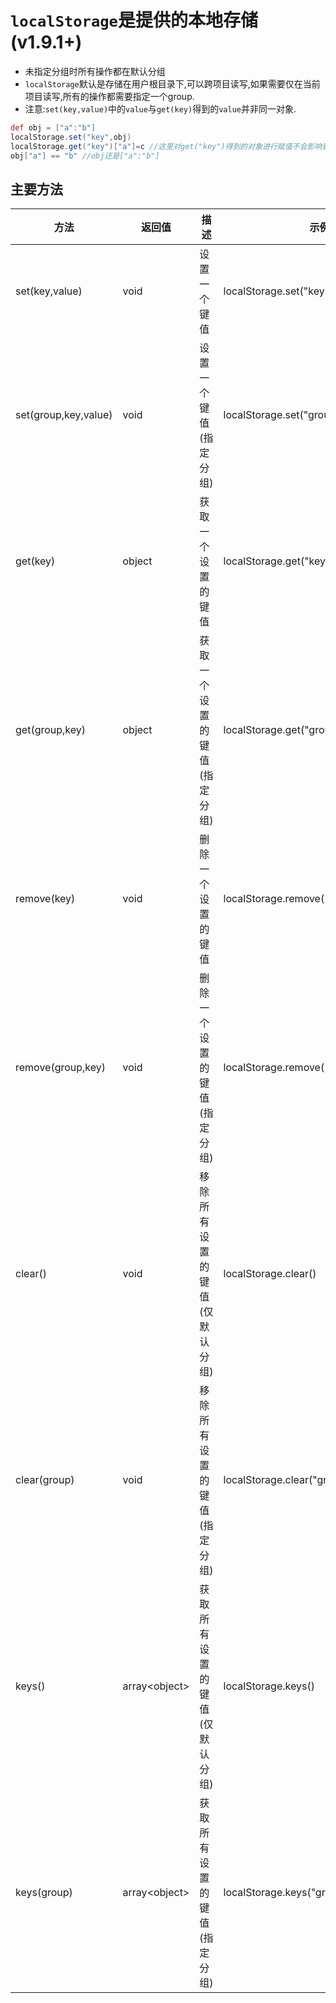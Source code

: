 # `localStorage`是提供的本地存储(v1.9.1+)

- 未指定分组时所有操作都在默认分组
- `localStorage`默认是存储在用户根目录下,可以跨项目读写,如果需要仅在当前项目读写,所有的操作都需要指定一个group.
- 注意:`set(key,value)`中的`value`与`get(key)`得到的`value`并非同一对象.

```groovy
def obj = ["a":"b"]
localStorage.set("key",obj)
localStorage.get("key")["a"]=c //这里对get("key")得到的对象进行赋值不会影响到原始的obj
obj["a"] == "b" //obj还是["a":"b"]
```


## 主要方法

| 方法  |  返回值  |  描述  |  示例  |
| ------------ | ------------ | ------------ |------------ |
| set(key,value) | void | 设置一个键值 | localStorage.set("key","value")|
| set(group,key,value) | void | 设置一个键值(指定分组) | localStorage.set("groupA","key","value")|
| get(key) | object | 获取一个设置的键值 | localStorage.get("key")|
| get(group,key) | object | 获取一个设置的键值(指定分组) | localStorage.get("groupA","key")|
| remove(key) | void | 删除一个设置的键值 | localStorage.remove("key")|
| remove(group,key) | void | 删除一个设置的键值(指定分组) | localStorage.remove("groupA","key")|
| clear() | void | 移除所有设置的键值(仅默认分组) | localStorage.clear()|
| clear(group) | void | 移除所有设置的键值(指定分组) | localStorage.clear("groupA")|
| keys() | array\<object> | 获取所有设置的键值(仅默认分组) | localStorage.keys()|
| keys(group) | array\<object> | 获取所有设置的键值(指定分组) | localStorage.keys("groupA")|
